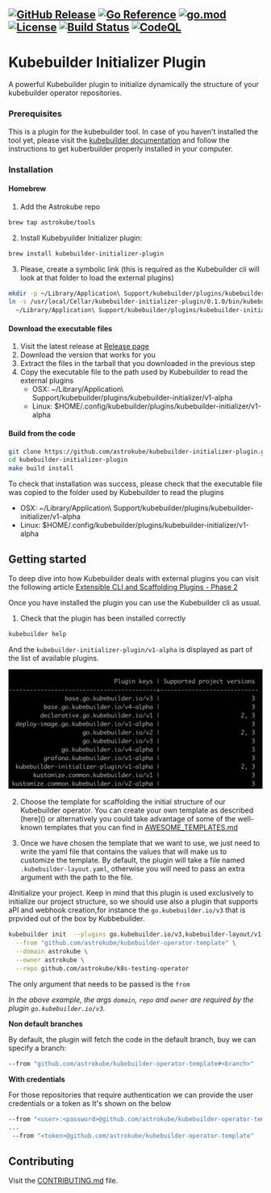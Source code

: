 [![GitHub Release](https://img.shields.io/github/v/release/astrokube/kubebuilder-initializer-plugin)](https://github.com/astrokube/kubebuilder-initializer-plugin/releases)
[![Go Reference](https://pkg.go.dev/badge/github.com/astrokube/kubebuilder-initializer-plugin.svg)](https://pkg.go.dev/github.com/astrokube/kubebuilder-initializer-plugin)
[![go.mod](https://img.shields.io/github/go-mod/go-version/astrokube/kubebuilder-initializer-plugin)](go.mod)
[![License](https://img.shields.io/badge/License-Apache_2.0-blue.svg)](https://img.shields.io/github/license/astrokube/kubebuilder-initializer-plugin)
[![Build Status](https://img.shields.io/github/actions/workflow/status/astrokube/kubebuilder-initializer-plugin/build.yml?branch=main)](https://github.com/astrokube/kubebuilder-initializer-plugin/actions?query=workflow%3ABuild+branch%3Amain)
[![CodeQL](https://github.com/astrokube/kubebuilder-initializer-plugin/actions/workflows/codeql.yml/badge.svg?branch=main)](https://github.com/astrokube/kubebuilder-initializer-plugin/actions/workflows/codeql.yml)
---

# Kubebuilder Initializer Plugin

A powerful Kubebuilder plugin to initialize dynamically the structure of your kubebuilder operator repositories.

### Prerequisites

This is a plugin for the kubebuilder tool. In case of you haven't installed the tool yet, please visit the
[kubebuilder documentation](https://github.com/kubernetes-sigs/kubebuilder) and follow the instructions to get
kuberbuilder properly installed in your computer.

### Installation

#### Homebrew

1. Add the Astrokube repo
```bash
brew tap astrokube/tools
```

2. Install Kubebyuilder Initializer plugin:
```bash
brew install kubebuilder-initializer-plugin
```

3. Please, create a symbolic link (this is required as the Kubebuilder cli will look at that folder to load the external plugins)

```bash
mkdir -p ~/Library/Application\ Support/kubebuilder/plugins/kubebuilder-initializer-plugin/v1-alpha/
ln -s /usr/local/Cellar/kubebuilder-initializer-plugin/0.1.0/bin/kubebuilder-initializer-plugin \
  ~/Library/Application\ Support/kubebuilder/plugins/kubebuilder-initializer-plugin/v1-alpha/kubebuilder-initializer-plugin
```

#### Download the executable files

1. Visit the latest release at [Release page](https://github.com/astrokube/kubebuilder-initializer-plugin/releases)
2. Download the version that works for you
3. Extract the files in the tarball that you downloaded in the previous step
4. Copy the executable file to the path used by Kubebuilder to read the external plugins
   - OSX:  ~/Library/Application\ Support/kubebuilder/plugins/kubebuilder-initializer/v1-alpha
   - Linux: $HOME/.config/kubebuilder/plugins/kubebuilder-initializer/v1-alpha

#### Build from the code

```bash
git clone https://github.com/astrokube/kubebuilder-initializer-plugin.git
cd kubebuilder-initializer-plugin
make build install
```
To check that installation was success, please check that the executable file was copied to the folder used by Kubebuilder 
to read the plugins
- OSX:  ~/Library/Application\ Support/kubebuilder/plugins/kubebuilder-initializer/v1-alpha
- Linux: $HOME/.config/kubebuilder/plugins/kubebuilder-initializer/v1-alpha

## Getting started

To deep dive into how Kubebuilder deals with external plugins you can visit the following article 
[Extensible CLI and Scaffolding Plugins - Phase 2](https://github.com/kubernetes-sigs/kubebuilder/blob/master/designs/extensible-cli-and-scaffolding-plugins-phase-2.md)

Once you have installed the plugin you can use the Kubebuilder cli as usual. 

1. Check that the plugin has been installed correctly

```bash
kubebuilder help
```

And the `kubebuilder-initializer-plugin/v1-alpha` is displayed as part of the list of available plugins.

![Kubebuilder pLugins](docs/assets/plugins.png)

2. Choose the template for scaffolding the initial structure of our Kubebuilder operator. You can 
create your own template as described (here]() or alternatively you could take advantage of some of the well-known templates
that you can find in [AWESOME_TEMPLATES.md](AWESOME_TEMPLATES.md)

3. Once we have chosen the template that we want to use, we just need to write the yaml file  that contains the values that 
will make us to customize the template. By default, the plugin will take a file named `.kubebuilder-layout.yaml`, otherwise 
you will need to pass an extra argument with the path to the file.


4Initialize your project. Keep in mind that this plugin is used exclusively to initialize our project structure, so we should
use also a plugin that supports aPI and webhook creation,for instance the `go.kubebuilder.io/v3` that is prpvided out
of the box by Kubbebuilder.

```bash
kubebuilder init  --plugins go.kubebuilder.io/v3,kubebuilder-layout/v1-alpha \
  --from "github.com/astrokube/kubebuilder-operator-template" \
  --domain astrokube \
  --owner astrokube \
  --repo github.com/astrokube/k8s-testing-operator
```

The only argument that needs to be passed is the `from`

*In the above example, the args `domain`, `repo` and `owner` are required by the plugin `go.kubebuilder.io/v3`.*

**Non default branches**

By default, the plugin will fetch the code in the default branch, buy we can specify a branch:

```bash
--from "github.com/astrokube/kubebuilder-operator-template#<branch>"
````

**With credentials**

For those repositories that require authentication we can provide the user credentials or a token as It's shown on
the below

```bash
--from "<user>:<password>@github.com/astrokube/kubebuilder-operator-template"
...
 --from "<token>@github.com/astrokube/kubebuilder-operator-template"
```




## Contributing

Visit the [CONTRIBUTING.md](CONTRIBUTING.md) file.